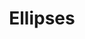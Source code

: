 ---
layout: principle
title: Ellipses
# aka: [ '' ]
category: Principles
subcategory: Geometry
description: A continuous portion (as of a circle or ellipse) of a curved line.
description-credit: Merriam-Webster
dependencies: [ 'Points' ]
platforms: [ 'Rhinoceros', 'Illustrator', 'Grasshopper' ]
order: 0
---